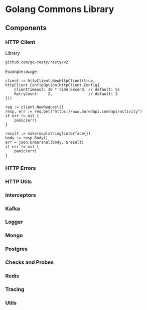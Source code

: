 # Golang Commons Library

## Components

### HTTP Client

Library

```
github.com/go-resty/resty/v2
```

Example usage

```
client := httpClient.NewHttpClient(true, httpClient.ConfigOption(httpClient.Config{
    ClientTimeout: 10 * time.Second, // default: 5s
    RetryCount:    2,                // default: 3
}))

req := client.NewRequest()
resp, err := req.Get("https://www.boredapi.com/api/activity")
if err != nil {
    panic(err)
}

result := make(map[string]interface{})
body := resp.Body()
err = json.Unmarshal(body, &result)
if err != nil {
    panic(err)
}
```

### HTTP Errors

### HTTP Utils

### Interceptors

### Kafka

### Logger

### Mongo

### Postgres

### Checks and Probes

### Redis

### Tracing

### Utils
